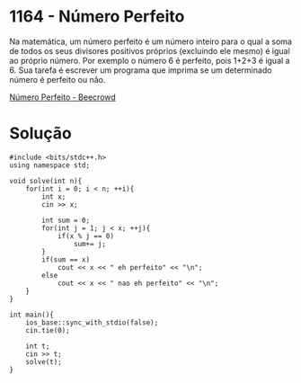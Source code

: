 # 1164 - Número Perfeito

Na matemática, um número perfeito é um número inteiro para o qual a soma de todos os seus divisores positivos próprios (excluindo ele mesmo) é igual ao próprio número. Por exemplo o número 6 é perfeito, pois 1+2+3 é igual a 6. Sua tarefa é escrever um programa que imprima se um determinado número é perfeito ou não.

[Número Perfeito - Beecrowd](https://www.beecrowd.com.br/judge/pt/problems/view/1164)

# Solução

```
#include <bits/stdc++.h>
using namespace std;
	
void solve(int n){
	for(int i = 0; i < n; ++i){
		int x; 
		cin >> x;
		
		int sum = 0;
		for(int j = 1; j < x; ++j){
			if(x % j == 0)
				sum+= j;
		}
		if(sum == x)
			cout << x << " eh perfeito" << "\n";
		else
			cout << x << " nao eh perfeito" << "\n";
	}
}

int main(){ 
	ios_base::sync_with_stdio(false);
    cin.tie(0);
	
	int t;
	cin >> t;
	solve(t);
}
```